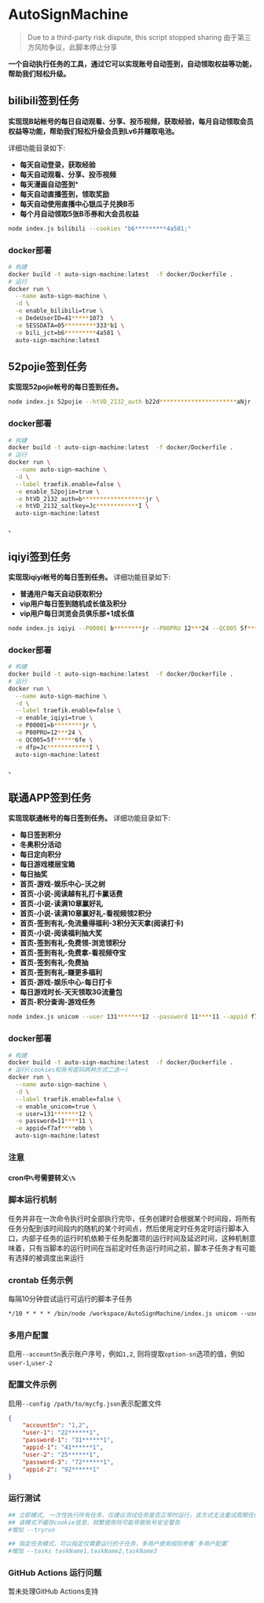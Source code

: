 # AutoSignMachine

> Due to a third-party risk dispute, this script stopped sharing
> 由于第三方风险争议，此脚本停止分享

**一个自动执行任务的工具，通过它可以实现账号自动签到，自动领取权益等功能，帮助我们轻松升级。**

## bilibili签到任务
**实现现B站帐号的每日自动观看、分享、投币视频，获取经验，每月自动领取会员权益等功能，帮助我们轻松升级会员到Lv6并赚取电池。**

详细功能目录如下:

* **每天自动登录，获取经验**
* **每天自动观看、分享、投币视频**
* **每天漫画自动签到***
* **每天自动直播签到，领取奖励**
* **每天自动使用直播中心银瓜子兑换B币**
* **每个月自动领取5张B币券和大会员权益**

```sh
node index.js bilibili --cookies "b6*********4a581;"
```

### docker部署
```sh
# 构建
docker build -t auto-sign-machine:latest  -f docker/Dockerfile .
# 运行
docker run \
  --name auto-sign-machine \
  -d \
  -e enable_bilibili=true \
  -e DedeUserID=41*****1073  \
  -e SESSDATA=05*********333*b1 \
  -e bili_jct=b6*********4a581 \
  auto-sign-machine:latest
```

## 52pojie签到任务
**实现现52pojie帐号的每日签到任务。**

```sh
node index.js 52pojie --htVD_2132_auth b22d**********************aNjr --htVD_2132_saltkey Jc***********I
```

### docker部署
```sh
# 构建
docker build -t auto-sign-machine:latest  -f docker/Dockerfile .
# 运行
docker run \
  --name auto-sign-machine \
  -d \
  --label traefik.enable=false \
  -e enable_52pojie=true \
  -e htVD_2132_auth=b******************jr \
  -e htVD_2132_saltkey=Jc************I \
  auto-sign-machine:latest
```
、
## iqiyi签到任务
**实现现iqiyi帐号的每日签到任务。**
详细功能目录如下:

* **普通用户每天自动获取积分**
* **vip用户每日签到随机成长值及积分**
* **vip用户每日浏览会员俱乐部+1成长值**

```sh
node index.js iqiyi --P00001 b********jr --P00PRU 12***24 --QC005 5f******6fe --dfp Jc************I
```

### docker部署
```sh
# 构建
docker build -t auto-sign-machine:latest  -f docker/Dockerfile .
# 运行
docker run \
  --name auto-sign-machine \
  -d \
  --label traefik.enable=false \
  -e enable_iqiyi=true \
  -e P00001=b********jr \
  -e P00PRU=12***24 \
  -e QC005=5f******6fe \
  -e dfp=Jc************I \
  auto-sign-machine:latest
```


、
## 联通APP签到任务
**实现现联通帐号的每日签到任务。**
详细功能目录如下:

* **每日签到积分**
* **冬奥积分活动**
* **每日定向积分**
* **每日游戏楼层宝箱**
* **每日抽奖**
* **首页-游戏-娱乐中心-沃之树**
* **首页-小说-阅读越有礼打卡赢话费**
* **首页-小说-读满10章赢好礼**
* **首页-小说-读满10章赢好礼-看视频领2积分**
* **首页-签到有礼-免流量得福利-3积分天天拿(阅读打卡)**
* **首页-小说-阅读福利抽大奖**
* **首页-签到有礼-免费领-浏览领积分**
* **首页-签到有礼-免费拿-看视频夺宝**
* **首页-签到有礼-免费抽**
* **首页-签到有礼-赚更多福利**
* **首页-游戏-娱乐中心-每日打卡**
* **每日游戏时长-天天领取3G流量包**
* **首页-积分查询-游戏任务**

```sh
node index.js unicom --user 131*******12 --password 11****11 --appid f7af****ebb
```

### docker部署
```sh
# 构建
docker build -t auto-sign-machine:latest  -f docker/Dockerfile .
# 运行(cookies和账号密码两种方式二选一)
docker run \
  --name auto-sign-machine \
  -d \
  --label traefik.enable=false \
  -e enable_unicom=true \
  -e user=131*******12 \
  -e password=11****11 \
  -e appid=f7af****ebb \
  auto-sign-machine:latest
```

### 注意
#### cron中`%`号需要转义`\%`

### 脚本运行机制
任务并非在一次命令执行时全部执行完毕，任务创建时会根据某个时间段，将所有任务分配到该时间段内的随机的某个时间点，然后使用定时任务定时运行脚本入口，内部子任务的运行时机依赖于任务配置项的运行时间及延迟时间，这种机制意味着，只有当脚本的运行时间在当前定时任务运行时间之前，脚本子任务才有可能有选择的被调度出来运行

### crontab 任务示例
每隔10分钟尝试运行可运行的脚本子任务
```txt
*/10 * * * * /bin/node /workspace/AutoSignMachine/index.js unicom --user 1******5 --password 7****** --appid 1************9
```

### 多用户配置
启用`--accountSn`表示账户序号，例如`1,2`, 则将提取`option-sn`选项的值，例如`user-1`,`user-2`

### 配置文件示例
启用`--config /path/to/mycfg.json`表示配置文件
```json
{
    "accountSn": "1,2",
    "user-1": "22******1",
    "password-1": "31******1",
    "appid-1": "41******1",
    "user-2": "25******1",
    "password-3": "72******1",
    "appid-2": "92******1"
}
```

### 运行测试
```sh
## 立即模式, 一次性执行所有任务，仅建议测试任务是否正常时运行，该方式无法重试周期任务
## 该模式不缓存cookie信息，频繁使用将可能导致账号安全警告
#增加 --tryrun

## 指定任务模式，可以指定仅需要运行的子任务，多用户使用规则参看`多用户配置`
#增加 --tasks taskName1,taskName2,taskName3
```

### GitHub Actions 运行问题
暂未处理GitHub Actions支持
